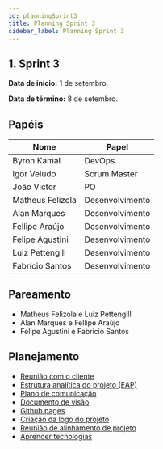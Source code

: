 ```yaml
---
id: planningSprint3
title: Planning Sprint 3
sidebar_label: Planning Sprint 3
---
```


## 1. Sprint 3


**Data de início:** 1 de setembro.

**Data de término:** 8 de setembro.

## Papéis

|Nome|Papel|
|----|----|
|Byron Kamal|DevOps|
|Igor Veludo |Scrum Master|
|João Victor|PO|
|Matheus Felizola|Desenvolvimento|
|Alan Marques|Desenvolvimento|
|Fellipe Araújo|Desenvolvimento|
|Felipe Agustini|Desenvolvimento|
|Luiz Pettengill|Desenvolvimento|
|Fabrício Santos|Desenvolvimento|

## Pareamento
- Matheus Felizola e Luiz Pettengill
- Alan Marques e Fellipe Araújo
- Felipe Agustini e Fabrício Santos

## Planejamento
- [Reunião com o cliente](https://github.com/fga-eps-mds/2019.2-Gymnasteg-Wiki/issues/19)
- [Estrutura analítica do projeto (EAP)](https://github.com/fga-eps-mds/2019.2-Gymnasteg-Wiki/issues/21)
- [Plano de comunicação](https://github.com/fga-eps-mds/2019.2-Gymnasteg-Wiki/issues/12)
- [Documento de visão](https://github.com/fga-eps-mds/2019.2-Gymnasteg-Wiki/issues/18)
- [Github pages](https://github.com/fga-eps-mds/2019.2-Grupo8/issues/5)
- [Criação da logo do projeto](https://github.com/fga-eps-mds/2019.2-Gymnasteg-Wiki/pull/26)
- [Reunião de alinhamento de projeto](https://github.com/fga-eps-mds/2019.2-Gymnasteg-Wiki/issues/25)
- [Aprender tecnologias](https://github.com/fga-eps-mds/2019.2-Gymnasteg-Wiki/issues/14)
